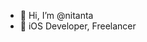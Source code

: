 - 👋 Hi, I’m @nitanta
- 👀 iOS Developer, Freelancer

<!---
nitanta/nitanta is a ✨ special ✨ repository because its `README.md` (this file) appears on your GitHub profile.
You can click the Preview link to take a look at your changes.
--->
